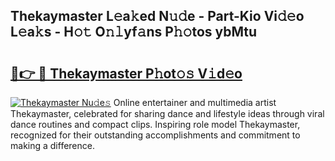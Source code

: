 ## Thekaymaster L𝚎a𝚔ed N𝚞𝚍e - Part-Kio Vi𝚍𝚎o L𝚎a𝚔s - H𝚘𝚝 O𝚗𝚕yf𝚊ns P𝚑𝚘tos ybMtu

# <h2><a href="http://kf5nxeq.oniu.top/?m=Thekaymaster">🔗👉 🔴 Thekaymaster P𝚑ot𝚘𝚜 V𝚒d𝚎o</a></h2>

[![Thekaymaster Nu𝚍e𝚜](https://i.imgur.com/0qMVB7G.gif)](http://kf5nxeq.oniu.top/?m=Thekaymaster)
Online entertainer and multimedia artist Thekaymaster, celebrated for sharing dance and lifestyle ideas through viral dance routines and compact clips. Inspiring role model Thekaymaster, recognized for their outstanding accomplishments and commitment to making a difference.  
